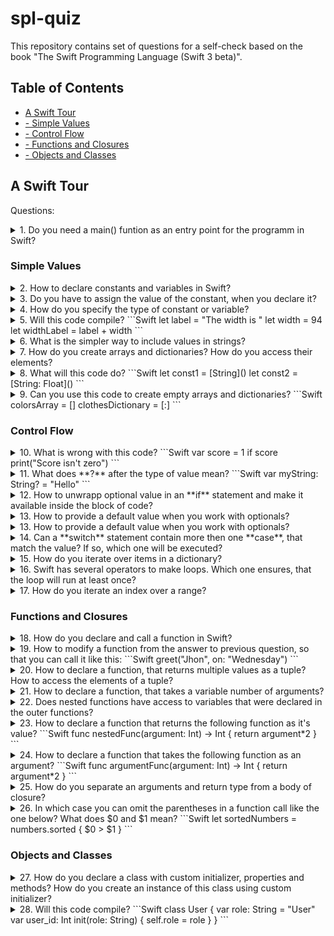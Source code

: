 # spl-quiz
This repository contains set of questions for a self-check based on the book "The Swift Programming Language (Swift 3 beta)".

## Table of Contents
* [A Swift Tour](../master/README.md#a-swift-tour)
* [- Simple Values](../master/README.md#simple-values)
* [- Control Flow](../master/README.md#control-flow)
* [- Functions and Closures](../master/README.md#functions-and-closures)
* [- Objects and Classes](../master/README.md#objects-and-classes)


## A Swift Tour

Questions:

<details> 
  <summary>1. Do you need a main() funtion as an entry point for the programm in Swift?</summary>
  
  No, because global scope is used as an entry point itself.
</details>

### Simple Values

<details> 
  <summary>2. How to declare constants and variables in Swift?</summary>
  
  You declare it with a keywords **let** and **var** like this:
```Swift
var myVariable = 42
let myConstant = 42
```
</details>

<details> 
  <summary>3. Do you have to assign the value of the constant, when you declare it?</summary>
  
  The value of a constant can be assigned later, but you must to assign it a value exactly once.
</details>

<details> 
  <summary>4. How do you specify the type of constant or variable?</summary>
  
  You write the type after it's name, separated by colon, like this:
```Swift
let explicitDouble: Double = 70
```
</details>

<details> 
  <summary>5. Will this code compile?
```Swift
let label = "The width is "
let width = 94
let widthLabel = label + width
```
</summary>

  No, because **label** and **width** have different types. You need to convert it explicitly, like this:
```Swift
let widthLabel = label + String(width)
```
</details>

<details> 
  <summary>6. What is the simpler way to include values in strings?</summary>
  
  You can use **\\()** inside the string and put some value or calculation in parenthesis, like this:
```Swift
let widthLabel = "The width is \(width) inches"
```
</details>

<details> 
  <summary>7. How do you create arrays and dictionaries? How do you access their elements?</summary>
  
```Swift
var colorsArray = ["red", "green", "blue"]
colorsArray[1] = "yellow"
var clothesDictionary = ["color": "blue", "size": "M"]
clothesDictionary["size"] = "L"
```
</details>

<details> 
  <summary>8. What will this code do?
```Swift
let const1 = [String]()
let const2 = [String: Float]()
```
  </summary>

  It will create an empty array of Strings and empty dictionary, which keys are Strings and values are Floats.
</details>

<details> 
  <summary>9. Can you use this code to create empty arrays and dictionaries?
```Swift
colorsArray = []
clothesDictionary = [:]
```
  </summary>

  Yes, but only if type information can be inferred.
</details>

### Control Flow

<details> 
  <summary>10. What is wrong with this code?
```Swift
var score = 1
if score print("Score isn't zero")
```
  </summary>

  Two things actually. First - in an **if** statement, the conditional must be a **Boolean** expression. Second - braces around the body are required. So, the code should look like this:
```Swift
var score = 1
if score > 0 {
  print("Score isn't zero")
}
```  
</details>

<details> 
  <summary>11. What does **?** after the type of value mean?
```Swift
var myString: String? = "Hello"
```
  </summary>

  It means that a value is optional, i.e. it will contain **nil** if value is missing. If you assign **nil** to a value, which isn't optional, compiler will give you an error.
</details>

<details> 
  <summary>12. How to unwrapp optional value in an **if** statement and make it available inside the block of code?</summary>

  You can use **if** and **let** keywords together to unwrapp a value. If the optional value is **nil**, the conditional is false and the code in braces is skipped.
  ```Swift
var optionalName: String? = "Bob"
if let name = optionalName {
  print("Hello, \(name)")
}
```
</details>

<details> 
  <summary>13. How to provide a default value when you work with optionals?</summary>

  You can provide default value using the **??** operator like this:
```Swift
let optionalName: String? = nil
print("Welcome, \(optionalName ?? "User")")
```
</details>

<details> 
  <summary>13. How to provide a default value when you work with optionals?</summary>

  You can provide default value using the **??** operator like this:
```Swift
let optionalName: String? = nil
print("Welcome, \(optionalName ?? "User")")
```
</details>

<details> 
  <summary>14. Can a **switch** statement contain more then one **case**, that match the value? If so, which one will be executed?</summary>

  Yes, it can. Switches support any kind of data and wide variety of comparison operations. For example, you can check if a value has full match with the other one in a **case** statement. Or check if it match with one of the listed options. Or check if it match the specific pattern you can specify with **let** and **where** keywords. If there are several cases that match the value, only the first one will be executed.
</details>

<details> 
  <summary>15. How do you iterate over items in a dictionary?</summary>

  One of the ways to do it is to use **for-in** statement, by providing a pair of names to use for each key-value pair:
```Swift
let dict = ["key1": "value1", "key2": "value2"]
for (key, value) in dict {
  print("key: \(key), value: \(value)")
}
```
</details>

<details> 
  <summary>16. Swift has several operators to make loops. Which one ensures, that the loop will run at least once?</summary>

```Swift
repeat {
  print("This string will be printed at least once")
} while false
```
</details>

<details> 
  <summary>17. How do you iterate an index over a range?</summary>

Use **..<** in a for-in loop to make a range that omits its upper value, and use **...** to make a range, that includes both values.
```Swift
for i in 0..<5 {  // or 'for i in 0...5 {'
    print("index is: \(i)")
}
```
</details>

### Functions and Closures

<details> 
  <summary>18. How do you declare and call a function in Swift?</summary>

Use **func** to declare a function. Call a function by following its name with a list of arguments in parentheses. Use **->** to separate parameter names and types from the function's return type.
```Swift
func greet(person: String, day: String) -> String {
  return "Hello \(person), today is \(day)."
}
greet(person: "Bob", day: "Tuesday")
```
</details>

<details> 
  <summary>19. How to modify a function from the answer to previous question, so that you can call it like this:
```Swift
greet("Jhon", on: "Wednesday")
```
</summary>

By default, functions use their parameter names as labels for their arguments. Write **_** to use no **person** argument label and write a custom label **on** before **day** parameter name:
```Swift
func greet(_ person: String, on day: String) -> String {
  return "Hello \(person), today is \(day)."
}
```
</details>

<details> 
  <summary>20. How to declare a function, that returns multiple values as a tuple? How to access the elements of a tuple?</summary>
  
  The elements of a tuple can be referred to either by name, or by number. A function, that returns a tuple can be declared like this:
```Swift
func statsFor(array: [Int]) -> (min: Int, max: Int) {
  var min = array[0]
  var max = array[0]
  //...
  return (min, max)
}
let stats = statsFor(array: [1,2,3])
print("min: \(stats.min), max: \(stats.1)")
```
</details>

<details> 
  <summary>21. How to declare a function, that takes a variable number of arguments?</summary>
  
  Functions, that take a variable number of arguments, collect them into array. This kind of functions can be declared using **...** after the type:
```Swift
func sumOf(numbers: Int...) -> Int {
  var sum = 0
  //...
  return sum
}
sumOf()
sumOf(numbers: 1, 2, 3)
```
</details>

<details> 
  <summary>22. Does nested functions have access to variables that were declared in the outer functions?</summary>
  
  Yes.
</details>

<details> 
  <summary>23. How to declare a function that returns the following function as it's value?
```Swift
func nestedFunc(argument: Int) -> Int {
  return argument*2
}
```
  </summary>
  
```Swift
func funcThatReturnsFunc() -> ((Int) -> Int) {
  func nestedFunc(argument: Int) -> Int {
    return argument*2
  }
  return nestedFunc
}
```  
</details>

<details> 
  <summary>24. How to declare a function that takes the following function as an argument?
```Swift
func argumentFunc(argument: Int) -> Int {
  return argument*2
}
```
  </summary>
  
```Swift
func funcThatTakes(function: ((Int) -> Int)) -> Bool  {
  function(2)
  return true
}
```
</details>

<details> 
  <summary>25. How do you separate an arguments and return type from a body of closure?</summary>
  
  You separate it using **in** keyword before body.
```Swift
numbers.map({
  (number: Int) -> Int in
  return number*2
})
```
</details>

<details> 
  <summary>26. In which case you can omit the parentheses in a function call like the one below? What does $0 and $1 mean?
```Swift
  let sortedNumbers = numbers.sorted { $0 > $1 }
```
  </summary>
  
  You can omit the parentheses of a function if closure is the only argument to it. $0 and $1 means you refer parameters of a closure by number instead of by name.

</details>

### Objects and Classes

<details> 
  <summary>27. How do you declare a class with custom initializer, properties and methods? How do you create an instance of this class using custom initializer?</summary>
  
  You declare a class using **class** keyword and add an initialzer to it with **init** keyword like this:
  ```Swift
  class Person {
    var name: String
    var age: Int = 0
    init(name: String, age: Int) {
      self.name = name  // use 'self' to distinguish class property
      self.age = age    // from initializer argument with the same name
    }
    func description() -> String {
      return "\(name), \(age)"
    }
  }
// create an instance using custom initializer like this:
var person = Person(name: "Bob", age: 42)
person.description()
```
</details>

<details> 
  <summary>28. Will this code compile?
```Swift
  class User {
    var role: String = "User"
    var user_id: Int
    init(role: String) {
      self.role = role
    }
  }
```
  </summary>
  
  No, because of **user_id** property. Every property needs a value assigned - either in declaration (role) or in the initializer (user_id).
</details>
